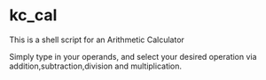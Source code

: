 # kc_cal
This is a shell script for an Arithmetic Calculator

Simply type in your operands, and select your desired operation via addition,subtraction,division and multiplication.
